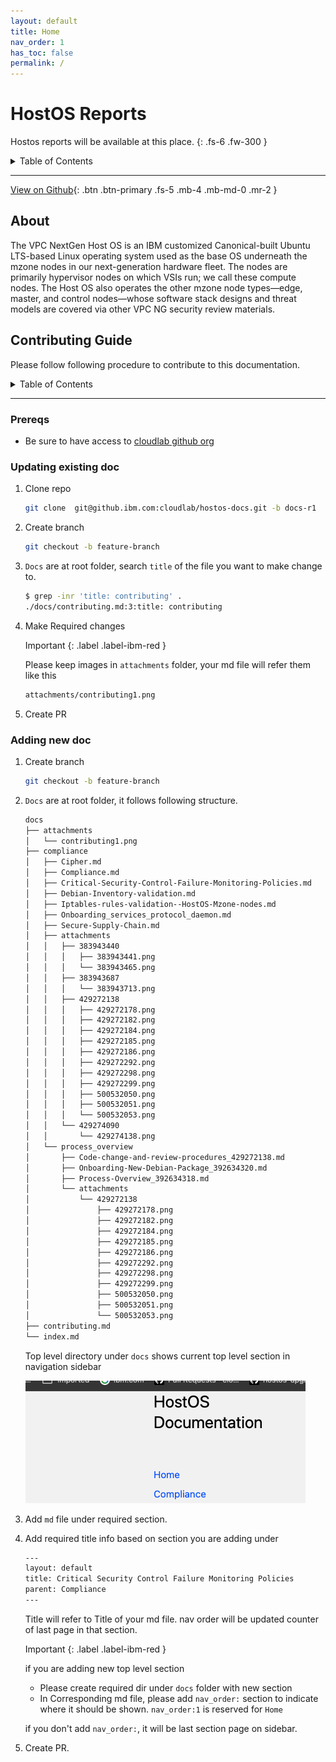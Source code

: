 ```yaml
---
layout: default
title: Home
nav_order: 1
has_toc: false
permalink: /
---
```


# HostOS Reports 
Hostos reports will be available at this place.
{: .fs-6 .fw-300 }

<details markdown="block">
  <summary>
    Table of Contents
  </summary>
____
- TOC
{:toc}
____
</details>

---

[View on Github](https://github.ibm.com/cloudlab/hostos-reports){: .btn .btn-primary .fs-5 .mb-4 .mb-md-0 .mr-2 }

## About

The VPC NextGen Host OS is an IBM customized Canonical-built Ubuntu LTS-based Linux
operating system used as the base OS underneath the mzone nodes in our
next-generation hardware fleet. The nodes are primarily hypervisor nodes
on which VSIs run; we call these compute nodes. The Host OS also operates
the other mzone node types—edge, master, and control nodes—whose software
stack designs and threat models are covered via other VPC NG security review materials.


## Contributing Guide

Please follow following procedure  to contribute to this  documentation.

<details markdown="block">
  <summary>
    Table of Contents
  </summary>
____
- TOC
{:toc}
____
</details>

---

### Prereqs

* Be sure to have access to [cloudlab github org](https://github.ibm.com/cloudlab)

### Updating existing doc

1. Clone repo

      ```bash
      git clone  git@github.ibm.com:cloudlab/hostos-docs.git -b docs-r1
      ```

2. Create branch

      ```bash
      git checkout -b feature-branch
      ```

3. `Docs` are at root folder, search `title` of the file you want to make change to.

      ```bash
      $ grep -inr 'title: contributing' .        
      ./docs/contributing.md:3:title: contributing 
      ```

4. Make Required changes

    Important
      {: .label .label-ibm-red }

      Please keep images in `attachments` folder, your md file will refer them like this

      ```bash
      attachments/contributing1.png
      ```

5. Create PR

### Adding new doc

1. Create branch

      ```bash
      git checkout -b feature-branch
      ```

2. `Docs` are at root folder, it follows following structure.

      ```bash
      docs
      ├── attachments
      │   └── contributing1.png
      ├── compliance
      │   ├── Cipher.md
      │   ├── Compliance.md
      │   ├── Critical-Security-Control-Failure-Monitoring-Policies.md
      │   ├── Debian-Inventory-validation.md
      │   ├── Iptables-rules-validation--HostOS-Mzone-nodes.md
      │   ├── Onboarding_services_protocol_daemon.md
      │   ├── Secure-Supply-Chain.md
      │   ├── attachments
      │   │   ├── 383943440
      │   │   │   ├── 383943441.png
      │   │   │   └── 383943465.png
      │   │   ├── 383943687
      │   │   │   └── 383943713.png
      │   │   ├── 429272138
      │   │   │   ├── 429272178.png
      │   │   │   ├── 429272182.png
      │   │   │   ├── 429272184.png
      │   │   │   ├── 429272185.png
      │   │   │   ├── 429272186.png
      │   │   │   ├── 429272292.png
      │   │   │   ├── 429272298.png
      │   │   │   ├── 429272299.png
      │   │   │   ├── 500532050.png
      │   │   │   ├── 500532051.png
      │   │   │   └── 500532053.png
      │   │   └── 429274090
      │   │       └── 429274138.png
      │   └── process_overview
      │       ├── Code-change-and-review-procedures_429272138.md
      │       ├── Onboarding-New-Debian-Package_392634320.md
      │       ├── Process-Overview_392634318.md
      │       └── attachments
      │           └── 429272138
      │               ├── 429272178.png
      │               ├── 429272182.png
      │               ├── 429272184.png
      │               ├── 429272185.png
      │               ├── 429272186.png
      │               ├── 429272292.png
      │               ├── 429272298.png
      │               ├── 429272299.png
      │               ├── 500532050.png
      │               ├── 500532051.png
      │               └── 500532053.png
      ├── contributing.md
      └── index.md


      ```

      Top level directory under `docs` shows current top level section in navigation sidebar

      ![Top level view](attachments/contributing1.png)

3. Add `md` file  under required section.

4. Add required title info based on section you are adding under

      ```bash
      ---
      layout: default
      title: Critical Security Control Failure Monitoring Policies 
      parent: Compliance
      ---
      ```

      Title will refer to Title of your md file.
      nav order will be updated counter of last page in that section.

      Important
      {: .label .label-ibm-red }

      if you are adding new top level section

      * Please create required dir under `docs` folder with new section
      * In Corresponding md file, please add `nav_order:` section to indicate where it should be shown. `nav_order:1` is reserved for `Home`

      if you don't add `nav_order:`, it will be last section page on sidebar.

5. Create PR.

